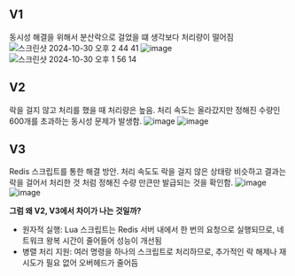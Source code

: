 ## V1
동시성 해결을 위해서 분산락으로 걸었을 떄 
생각보다 처리량이 떨어짐
![스크린샷 2024-10-30 오후 2 44 41](https://github.com/user-attachments/assets/419fe908-63ac-463f-963d-ec78b3d3f481)
![image](https://github.com/user-attachments/assets/64c0e15f-30b8-4375-9f98-365a6cb3091e)
![스크린샷 2024-10-30 오후 1 56 14](https://github.com/user-attachments/assets/aa8647a9-ca08-4679-8718-0d4a702a819f)

## V2
락을 걸지 않고 처리를 했을 때 처리량은 높음.
처리 속도는 올라갔지만 정해진 수량인 600개를 초과하는 동시성 문제가 발생함.
![image](https://github.com/user-attachments/assets/e3a9e179-053e-4d6c-b17b-58c6dae402ca)
![image](https://github.com/user-attachments/assets/4cf756f1-288b-489f-b94b-322c334696d3)

## V3
Redis 스크립트를 통한 해결 방안.
처리 속도도 락을 걸지 않은 상태랑 비슷하고 결과는 락을 걸어서 처리한 것 처럼 정해진 수량 만큰만 발급되는 것을 확인함.
![image](https://github.com/user-attachments/assets/cebd0e0d-f327-4d0b-ab2a-faf4484b87b9)
![image](https://github.com/user-attachments/assets/fe6a710d-28c3-432f-bff8-709357cd34dc)

**그럼 왜 V2, V3에서 차이가 나는 것일까?** <br>
- 원자적 실행: Lua 스크립트는 Redis 서버 내에서 한 번의 요청으로 실행되므로, 네트워크 왕복 시간이 줄어들어 성능이 개선됨
- 병렬 처리 지원: 여러 명령을 하나의 스크립트로 처리하므로, 추가적인 락 해제나 재시도가 필요 없어 오버헤드가 줄어듬
